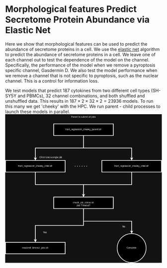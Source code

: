 # Morphological features Predict Secretome Protein Abundance via Elastic Net

Here we show that morphological features can be used to predict the abundance of secretome proteins in a cell.
We use the [elastic net](https://towardsdatascience.com/ridge-lasso-and-elasticnet-regression-b1f9c00ea3a3) algorithm to predict the abundance of secretome proteins in a cell.
We leave one of each channel out to test the dependence of the model on the channel.
Specifically, the performance of the model when we remove a pyroptosis specific channel, Gasdermin D.
We also test the model performance when we remove a channel that is not specific to pyroptosis, such as the nuclear channel.
This is a control for information loss.

We test models that predict 187 cytokines from two different cell types (SH-SY5Y and PBMCs), 32 channel combinations, and both shuffled and unshuffled data.
This results in $187 \times 2 \times 32 \times 2 = 23936$ models.
To run this many we get 'cheeky' with the HPC.
We run parent - child processes to launch these models in parallel. ![parallel](0.split_data/results/Training_models_on_alpine.drawio.png)


